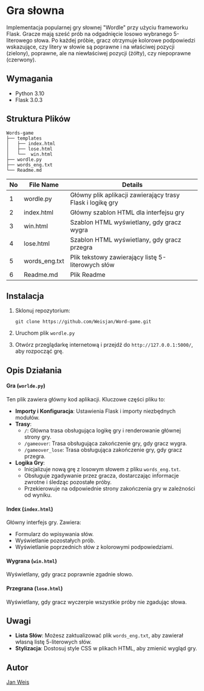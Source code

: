 # Gra słowna

Implementacja popularnej gry słownej "Wordle" przy użyciu frameworku Flask. Gracze mają sześć prób na odgadnięcie losowo wybranego 5-literowego słowa. Po każdej próbie, gracz otrzymuje kolorowe podpowiedzi wskazujące, czy litery w słowie są poprawne i na właściwej pozycji (zielony), poprawne, ale na niewłaściwej pozycji (żółty), czy niepoprawne (czerwony).

## Wymagania

* Python 3.10
* Flask 3.0.3

## Struktura Plików

```
Words-game
├── templates
│   ├── index.html
│   ├── lose.html
│   └──  win.html
├── wordle.py
├── words_eng.txt
└── Readme.md
```

| No | File Name | Details 
|----|------------|-------|
| 1  | wordle.py | Główny plik aplikacji zawierający trasy Flask i logikę gry
| 2 | index.html | Główny szablon HTML dla interfejsu gry
| 3  | win.html | Szablon HTML wyświetlany, gdy gracz wygra
| 4 | lose.html | Szablon HTML wyświetlany, gdy gracz przegra
| 5 | words_eng.txt | Plik tekstowy zawierający listę 5-literowych słów
| 6 | Readme.md | Plik Readme

## Instalacja

1. Sklonuj repozytorium:
    ```
    git clone https://github.com/Weisjan/Word-game.git
    ```

2. Uruchom plik `wordle.py`

3. Otwórz przeglądarkę internetową i przejdź do `http://127.0.0.1:5000/`, aby rozpocząć grę.

## Opis Działania

#### Gra (`worlde.py`)

Ten plik zawiera główny kod aplikacji. Kluczowe części pliku to:

- **Importy i Konfiguracja**: Ustawienia Flask i importy niezbędnych modułów.
- **Trasy**:
  - `/`: Główna trasa obsługująca logikę gry i renderowanie głównej strony gry.
  - `/gameover`: Trasa obsługująca zakończenie gry, gdy gracz wygra.
  - `/gameover_lose`: Trasa obsługująca zakończenie gry, gdy gracz przegra.
- **Logika Gry**:
  - Inicjalizuje nową grę z losowym słowem z pliku `words_eng.txt`.
  - Obsługuje zgadywanie przez gracza, dostarczając informacje zwrotne i śledząc pozostałe próby.
  - Przekierowuje na odpowiednie strony zakończenia gry w zależności od wyniku.

#### Index (`index.html`)

Główny interfejs gry. Zawiera:

- Formularz do wpisywania słów.
- Wyświetlanie pozostałych prób.
- Wyświetlanie poprzednich słów z kolorowymi podpowiedziami.

#### Wygrana (`win.html`)

Wyświetlany, gdy gracz poprawnie zgadnie słowo.

#### Przegrana (`lose.html`)

Wyświetlany, gdy gracz wyczerpie wszystkie próby nie zgadując słowa.

## Uwagi

- **Lista Słów**: Możesz zaktualizować plik `words_eng.txt`, aby zawierał własną listę 5-literowych słów.
- **Stylizacja**: Dostosuj style CSS w plikach HTML, aby zmienić wygląd gry.

## Autor

[Jan Weis](https://github.com/Weisjan)
